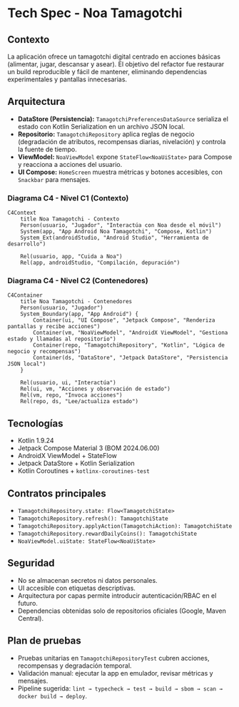 # Tech Spec - Noa Tamagotchi

## Contexto
La aplicación ofrece un tamagotchi digital centrado en acciones básicas (alimentar, jugar, descansar y asear). El objetivo del refactor fue restaurar un build reproducible y fácil de mantener, eliminando dependencias experimentales y pantallas innecesarias.

## Arquitectura
- **DataStore (Persistencia):** `TamagotchiPreferencesDataSource` serializa el estado con Kotlin Serialization en un archivo JSON local.
- **Repositorio:** `TamagotchiRepository` aplica reglas de negocio (degradación de atributos, recompensas diarias, nivelación) y controla la fuente de tiempo.
- **ViewModel:** `NoaViewModel` expone `StateFlow<NoaUiState>` para Compose y reacciona a acciones del usuario.
- **UI Compose:** `HomeScreen` muestra métricas y botones accesibles, con `Snackbar` para mensajes.

### Diagrama C4 - Nivel C1 (Contexto)
```mermaid
C4Context
    title Noa Tamagotchi - Contexto
    Person(usuario, "Jugador", "Interactúa con Noa desde el móvil")
    System(app, "App Android Noa Tamagotchi", "Compose, Kotlin")
    System_Ext(androidStudio, "Android Studio", "Herramienta de desarrollo")

    Rel(usuario, app, "Cuida a Noa")
    Rel(app, androidStudio, "Compilación, depuración")
```

### Diagrama C4 - Nivel C2 (Contenedores)
```mermaid
C4Container
    title Noa Tamagotchi - Contenedores
    Person(usuario, "Jugador")
    System_Boundary(app, "App Android") {
        Container(ui, "UI Compose", "Jetpack Compose", "Renderiza pantallas y recibe acciones")
        Container(vm, "NoaViewModel", "AndroidX ViewModel", "Gestiona estado y llamadas al repositorio")
        Container(repo, "TamagotchiRepository", "Kotlin", "Lógica de negocio y recompensas")
        Container(ds, "DataStore", "Jetpack DataStore", "Persistencia JSON local")
    }

    Rel(usuario, ui, "Interactúa")
    Rel(ui, vm, "Acciones y observación de estado")
    Rel(vm, repo, "Invoca acciones")
    Rel(repo, ds, "Lee/actualiza estado")
```

## Tecnologías
- Kotlin 1.9.24
- Jetpack Compose Material 3 (BOM 2024.06.00)
- AndroidX ViewModel + StateFlow
- Jetpack DataStore + Kotlin Serialization
- Kotlin Coroutines + `kotlinx-coroutines-test`

## Contratos principales
- `TamagotchiRepository.state: Flow<TamagotchiState>`
- `TamagotchiRepository.refresh(): TamagotchiState`
- `TamagotchiRepository.applyAction(TamagotchiAction): TamagotchiState`
- `TamagotchiRepository.rewardDailyCoins(): TamagotchiState`
- `NoaViewModel.uiState: StateFlow<NoaUiState>`

## Seguridad
- No se almacenan secretos ni datos personales.
- UI accesible con etiquetas descriptivas.
- Arquitectura por capas permite introducir autenticación/RBAC en el futuro.
- Dependencias obtenidas solo de repositorios oficiales (Google, Maven Central).

## Plan de pruebas
- Pruebas unitarias en `TamagotchiRepositoryTest` cubren acciones, recompensas y degradación temporal.
- Validación manual: ejecutar la app en emulador, revisar métricas y mensajes.
- Pipeline sugerida: `lint → typecheck → test → build → sbom → scan → docker build → deploy`.
